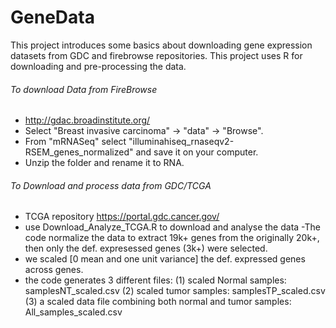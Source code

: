 # GeneData
This project introduces some basics about downloading gene expression datasets from GDC and firebrowse repositories. This project uses R for downloading and pre-processing the data.
 ###### To download Data from FireBrowse
-  http://gdac.broadinstitute.org/ 
-  Select "Breast invasive carcinoma" -> "data" -> "Browse".
-  From "mRNASeq" select "illuminahiseq_rnaseqv2-RSEM_genes_normalized" and save it on your computer.
-  Unzip the folder and rename it to RNA.
###### To Download and process data from GDC/TCGA
- TCGA repository  https://portal.gdc.cancer.gov/ 
- use  Download_Analyze_TCGA.R to download and analyse the data
-The code normalize the data to extract 19k+ genes from the originally 20k+, then only the def. expresessed genes (3k+) were selected. 
- we scaled [0 mean and one unit variance] the def. expressed genes across genes.
- the code generates 3 different files: (1) scaled Normal samples: samplesNT_scaled.csv (2) scaled tumor samples: samplesTP_scaled.csv (3) a scaled data file combining both normal and tumor samples: All_samples_scaled.csv

 
